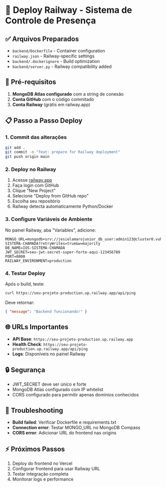# 🚀 Deploy Railway - Sistema de Controle de Presença

## ✅ Arquivos Preparados

- `backend/Dockerfile` - Container configuration
- `railway.json` - Railway-specific settings
- `backend/.dockerignore` - Build optimization
- `backend/server.py` - Railway compatibility added

## 🔧 Pré-requisitos

1. **MongoDB Atlas configurado** com a string de conexão
2. **Conta GitHub** com o código commitado
3. **Conta Railway** (grátis em railway.app)

## 📋 Passo a Passo Deploy

### 1. Commit das alterações

```bash
git add .
git commit -m "feat: prepare for Railway deployment"
git push origin main
```

### 2. Deploy no Railway

1. Acesse [railway.app](https://railway.app)
2. Faça login com GitHub
3. Clique "New Project"
4. Selecione "Deploy from GitHub repo"
5. Escolha seu repositório
6. Railway detecta automaticamente Python/Docker

### 3. Configure Variáveis de Ambiente

No painel Railway, aba "Variables", adicione:

```env
MONGO_URL=mongodb+srv://jesielamarojunior_db_user:admin123@cluster0.vuho6l7.mongodb.net/IOS-SISTEMA-CHAMADA?retryWrites=true&w=majority
DB_NAME=IOS-SISTEMA-CHAMADA
JWT_SECRET=seu-jwt-secret-super-forte-aqui-123456789
PORT=8000
RAILWAY_ENVIRONMENT=production
```

### 4. Testar Deploy

Após o build, teste:

```bash
curl https://seu-projeto-production.up.railway.app/api/ping
```

Deve retornar:

```json
{ "message": "Backend funcionando!" }
```

## 🌐 URLs Importantes

- **API Base**: `https://seu-projeto-production.up.railway.app`
- **Health Check**: `https://seu-projeto-production.up.railway.app/api/ping`
- **Logs**: Disponíveis no painel Railway

## 🔒 Segurança

- JWT_SECRET deve ser único e forte
- MongoDB Atlas configurado com IP whitelist
- CORS configurado para permitir apenas domínios conhecidos

## 🐛 Troubleshooting

- **Build failed**: Verificar Dockerfile e requirements.txt
- **Connection error**: Testar MONGO_URL no MongoDB Compass
- **CORS error**: Adicionar URL do frontend nas origins

## ⚡ Próximos Passos

1. Deploy do frontend no Vercel
2. Configurar frontend para usar Railway URL
3. Testar integração completa
4. Monitorar logs e performance

